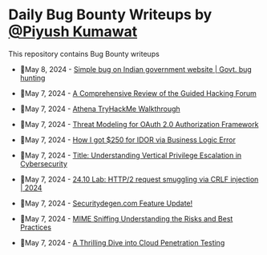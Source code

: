 # Daily Bug Bounty Writeups by [@Piyush Kumawat](https://twitter.com/piyush_supiy) 
This repository contains Bug Bounty writeups

<!-- BLOG-POST-LIST:START -->
 - 💯May 8, 2024 - [Simple bug on Indian government website | Govt. bug hunting](https://medium.com/@sidharthpanda1/simple-bug-on-indian-government-website-govt-bug-hunting-0522af40a6ff?source=rss------bug_bounty-5) 

 - 💯May 7, 2024 - [A Comprehensive Review of the Guided Hacking Forum](https://medium.com/@yannik603/a-comprehensive-review-of-the-guided-hacking-forum-918231ab4f68?source=rss------bug_bounty-5) 

 - 💯May 7, 2024 - [Athena TryHackMe Walkthrough](https://medium.com/@boogsta/athena-tryhackme-walkthrough-58eb432f0daa?source=rss------bug_bounty-5) 

 - 💯May 7, 2024 - [Threat Modeling for OAuth 2.0 Authorization Framework](https://medium.com/@jayeshkunwal/threat-modeling-for-oauth-2-0-authorization-framework-fcab66226fd7?source=rss------bug_bounty-5) 

 - 💯May 7, 2024 - [How I got $250 for IDOR via Business Logic Error](https://medium.com/@aryamanav.028/how-i-got-250-for-idor-via-business-logic-error-f3ba502baa5e?source=rss------bug_bounty-5) 

 - 💯May 7, 2024 - [Title: Understanding Vertical Privilege Escalation in Cybersecurity](https://alvinbijo.medium.com/title-understanding-vertical-privilege-escalation-in-cybersecurity-2a12c42f8d83?source=rss------bug_bounty-5) 

 - 💯May 7, 2024 - [24.10 Lab: HTTP/2 request smuggling via CRLF injection | 2024](https://cyberw1ng.medium.com/24-10-lab-http-2-request-smuggling-via-crlf-injection-2024-8970aa222b46?source=rss------bug_bounty-5) 

 - 💯May 7, 2024 - [Securitydegen.com Feature Update!](https://medium.com/@bugbountydegen/securitydegen-com-feature-update-d0bda8b236c0?source=rss------bug_bounty-5) 

 - 💯May 7, 2024 - [MIME Sniffing Understanding the Risks and Best Practices](https://medium.com/@Land2Cyber/mime-sniffing-understanding-the-risks-and-best-practices-1a1a5c466abb?source=rss------bug_bounty-5) 

 - 💯May 7, 2024 - [A Thrilling Dive into Cloud Penetration Testing](https://adipsharif.medium.com/a-thrilling-dive-into-cloud-penetration-testing-fc88855f7f15?source=rss------bug_bounty-5) 
<!-- BLOG-POST-LIST:END -->

